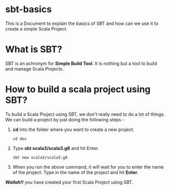 # sbt-basics
This is a Document to explain the basics of SBT and how can we use it to create a simple Scala Project.

# What is SBT?

SBT is an achronym for **Simple Build Tool**. It is nothing but a tool to build and manage Scala Projects.

# How to build a scala project using SBT? 

To build a Scala Project using SBT, we don't really need to do a lot of things. We can build a project by just doing the following steps - 

1. **cd** into the folder where you want to create a new project. 
   
   ```
   cd dev
   ```
   
3. Type **sbt scala3/scala3.g8** and hit Enter.
   
   ```
   sbt new scala3/scala3.g8
   ```
   
5. When you run the above command, it will wait for you to enter the name of the project. Type in the name of the project and hit **Enter**.


***Wallah!!*** you have created your first Scala Project using SBT.  
